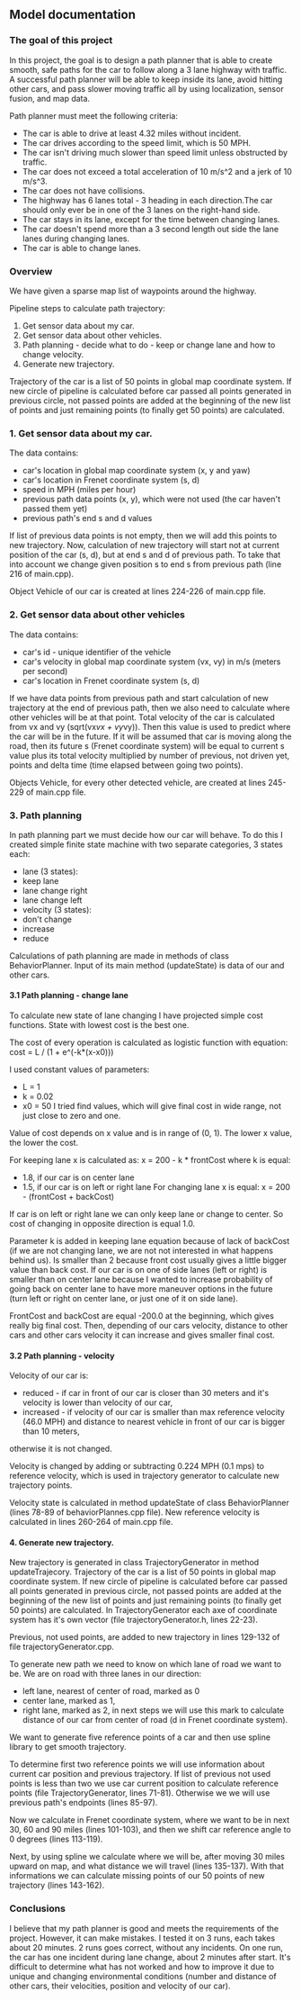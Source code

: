 ## Model documentation

### The goal of this project

In this project, the goal is to design a path planner that is able to create smooth, safe paths for the car to follow along a 3 lane highway with traffic. A successful path planner will be able to keep inside its lane, avoid hitting other cars, and pass slower moving traffic all by using localization, sensor fusion, and map data.

Path planner must meet the following criteria:
* The car is able to drive at least 4.32 miles without incident.
* The car drives according to the speed limit, which is 50 MPH.
* The car isn't driving much slower than speed limit unless obstructed by traffic.
* The car does not exceed a total acceleration of 10 m/s^2 and a jerk of 10 m/s^3.
* The car does not have collisions.
* The highway has 6 lanes total - 3 heading in each direction.The car should only ever be in one of the 3 lanes on the right-hand side.
* The car stays in its lane, except for the time between changing lanes.
* The car doesn't spend more than a 3 second length out side the lane lanes during changing lanes.
* The car is able to change lanes.

### Overview

We have given a sparse map list of waypoints around the highway.

Pipeline steps to calculate path trajectory:
1. Get sensor data about my car.
2. Get sensor data about other vehicles.
3. Path planning - decide what to do - keep or change lane and how to change velocity.
4. Generate new trajectory.

Trajectory of the car is a list of 50 points in global map coordinate system.
If new circle of pipeline is calculated before car passed all points generated in previous circle, not passed points are added at the beginning of the new list of points and just remaining points (to finally get 50 points) are calculated.

### 1. Get sensor data about my car.

The data contains:
* car's location in global map coordinate system (x, y and yaw)
* car's location in Frenet coordinate system (s, d)
* speed in MPH (miles per hour)
* previous path data points (x, y), which were not used (the car haven't passed them yet)
* previous path's end s and d values

If list of previous data points is not empty, then we will add this points to new trajectory. Now, calculation of new trajectory will start not at current position of the car (s, d), but at end s and d of previous path. To take that into account we change given position s to end s from previous path (line 216 of main.cpp).

Object Vehicle of our car is created at lines 224-226 of main.cpp file.

### 2. Get sensor data about other vehicles

The data contains:
* car's id - unique identifier of the vehicle
* car's velocity in global map coordinate system (vx, vy) in m/s (meters per second)
* car's location in Frenet coordinate system (s, d)

If we have data points from previous path and start calculation of new trajectory at the end of previous path, then we also need to calculate where other vehicles will be at that point.
Total velocity of the car is calculated from vx and vy (sqrt(vx*vx + vy*vy)).
Then this value is used to predict where the car will be in the future. If it will be assumed that car is moving along the road, then its future s (Frenet coordinate system) will be equal to current s value plus its total velocity multiplied by number of previous, not driven yet, points and delta time (time elapsed between going two points).

Objects Vehicle, for every other detected vehicle, are created at lines 245-229 of main.cpp file.

### 3. Path planning

In path planning part we must decide how our car will behave. To do this I created simple finite state machine with two separate categories, 3 states each:
* lane (3 states):
 * keep lane
 * lane change right
 * lane change left
* velocity (3 states):
 * don't change
 * increase
 * reduce

Calculations of path planning are made in methods of class BehaviorPlanner. Input of its main method (updateState) is data of our and other cars.

#### 3.1 Path planning - change lane

To calculate new state of lane changing I have projected simple cost functions. State with lowest cost is the best one.

The cost of every operation is calculated as logistic function with equation:
cost = L / (1 + e^(-k*(x-x0)))

I used constant values of parameters:
* L = 1
* k = 0.02
* x0 = 50
I tried find values, which will give final cost in wide range, not just close to zero and one.

Value of cost depends on x value and is in range of (0, 1). The lower x value, the lower the cost.

For keeping lane x is calculated as:
x = 200 - k * frontCost
where k is equal:
* 1.8, if our car is on center lane
* 1.5, if our car is on left or right lane
For changing lane x is equal:
x = 200 - (frontCost + backCost)

If car is on left or right lane we can only keep lane or change to center. So cost of changing in opposite direction is equal 1.0.

Parameter k is added in keeping lane equation because of lack of backCost (if we are not changing lane, we are not not interested in what happens behind us). Is smaller than 2 because front cost usually gives a little bigger value than back cost. If our car is on one of side lanes (left or right) is smaller than on center lane because I wanted to increase probability of going back on center lane to have more maneuver options in the future (turn left or right on center lane, or just one of it on side lane).

FrontCost and backCost are equal -200.0 at the beginning, which gives really big final cost. Then, depending of our cars velocity, distance to other cars and other cars velocity it can increase and gives smaller final cost.

#### 3.2 Path planning - velocity

Velocity of our car is:
* reduced - if car in front of our car is closer than 30 meters and it's velocity is lower than velocity of our car,
* increased - if velocity of our car is smaller than max reference velocity (46.0 MPH) and distance to nearest vehicle in front of our car is bigger than 10 meters,

otherwise it is not changed.

Velocity is changed by adding or subtracting 0.224 MPH (0.1 mps) to reference velocity, which is used in trajectory generator to calculate new trajectory points.

Velocity state is calculated in method updateState of class BehaviorPlanner (lines 78-89 of behaviorPlannes.cpp file). New reference velocity is calculated in lines 260-264 of main.cpp file.

#### 4. Generate new trajectory.

New trajectory is generated in class TrajectoryGenerator in method updateTrajecory.
Trajectory of the car is a list of 50 points in global map coordinate system.
If new circle of pipeline is calculated before car passed all points generated in previous circle, not passed points are added at the beginning of the new list of points and just remaining points (to finally get 50 points) are calculated.
In TrajectoryGenerator each axe of coordinate system has it's own vector (file trajectoryGenerator.h, lines 22-23).

Previous, not used points, are added to new trajectory in lines 129-132 of file trajectoryGenerator.cpp.

To generate new path we need to know on which lane of road we want to be. We are on road with three lanes in our direction:
* left lane, nearest of center of road, marked as 0
* center lane, marked as 1,
* right lane, marked as 2,
in next steps we will use this mark to calculate distance of our car from center of road (d in Frenet coordinate system).

We want to generate five reference points of a car and then use spline library to get smooth trajectory.

To determine first two reference points we will use information about current car position and previous trajectory. If list of previous not used points is less than two we use car current position to calculate reference points (file TrajectoryGenerator, lines 71-81). Otherwise we we will use previous path's endpoints (lines 85-97).

Now we calculate in Frenet coordinate system, where we want to be in next 30, 60 and 90 miles (lines 101-103), and then we shift car reference angle to 0 degrees (lines 113-119).

Next, by using spline we calculate where we will be, after moving 30 miles upward on map, and what distance we will travel (lines 135-137). With that informations we can calculate missing points of our 50 points of new trajectory (lines 143-162).

### Conclusions
I believe that my path planner is good and meets the requirements of the project. However, it can make mistakes. I tested it on 3 runs, each takes about 20 minutes. 2 runs goes correct, without any incidents. On one run, the car has one incident during lane change, about 2 minutes after start. It's difficult to determine what has not worked and how to improve it due to unique and changing environmental conditions (number and distance of other cars, their velocities, position and velocity of our car).

